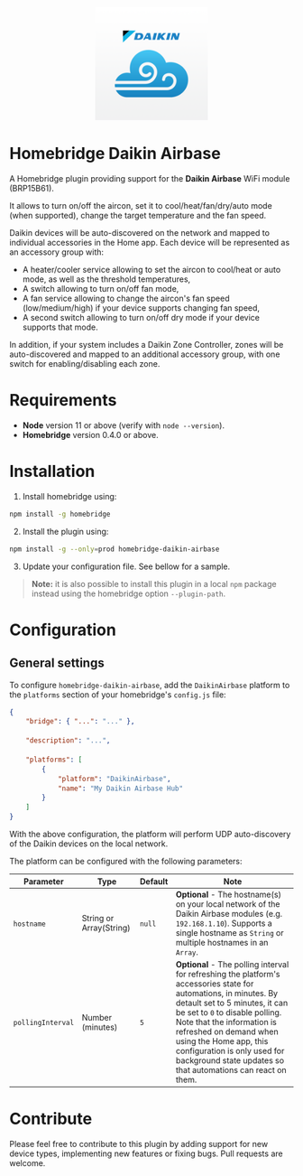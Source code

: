 <p align="center">
    <img src="documentation/logo.png" width="200" alt="Daikin Airbase logo">
</p>

# Homebridge Daikin Airbase

A Homebridge plugin providing support for the **Daikin Airbase** WiFi module (BRP15B61).

It allows to turn on/off the aircon, set it to cool/heat/fan/dry/auto mode (when supported), change the target temperature and the fan speed.

Daikin devices will be auto-discovered on the network and mapped to individual accessories in the Home app. Each device will be represented as an accessory group with:

-   A heater/cooler service allowing to set the aircon to cool/heat or auto mode, as well as the threshold temperatures,
-   A switch allowing to turn on/off fan mode,
-   A fan service allowing to change the aircon's fan speed (low/medium/high) if your device supports changing fan speed,
-   A second switch allowing to turn on/off dry mode if your device supports that mode.

In addition, if your system includes a Daikin Zone Controller, zones will be auto-discovered and mapped to an additional accessory group, with one switch for enabling/disabling each zone.

# Requirements

-   **Node** version 11 or above (verify with `node --version`).
-   **Homebridge** version 0.4.0 or above.

# Installation

1. Install homebridge using:

```sh
npm install -g homebridge
```

2. Install the plugin using:

```sh
npm install -g --only=prod homebridge-daikin-airbase
```

3. Update your configuration file. See bellow for a sample.

> **Note:** it is also possible to install this plugin in a local `npm` package instead using the homebridge option `--plugin-path`.

# Configuration

## General settings

To configure `homebridge-daikin-airbase`, add the `DaikinAirbase` platform to the `platforms` section of your homebridge's `config.js` file:

```json
{
    "bridge": { "...": "..." },

    "description": "...",

    "platforms": [
        {
            "platform": "DaikinAirbase",
            "name": "My Daikin Airbase Hub"
        }
    ]
}
```

With the above configuration, the platform will perform UDP auto-discovery of the Daikin devices on the local network.

The platform can be configured with the following parameters:

| Parameter         | Type                    | Default | Note                                                                                                                                                                                                                                                                                                                                                                 |
| ----------------- | ----------------------- | ------- | -------------------------------------------------------------------------------------------------------------------------------------------------------------------------------------------------------------------------------------------------------------------------------------------------------------------------------------------------------------------- |
| `hostname`        | String or Array(String) | `null`  | **Optional** - The hostname(s) on your local network of the Daikin Airbase modules (e.g. `192.168.1.10`). Supports a single hostname as `String` or multiple hostnames in an `Array`.                                                                                                                                                                                |
| `pollingInterval` | Number (minutes)        | `5`     | **Optional** - The polling interval for refreshing the platform's accessories state for automations, in minutes. By detault set to 5 minutes, it can be set to `0` to disable polling. Note that the information is refreshed on demand when using the Home app, this configuration is only used for background state updates so that automations can react on them. |

# Contribute

Please feel free to contribute to this plugin by adding support for new device types, implementing new features or fixing bugs. Pull requests are welcome.
